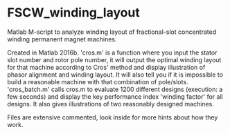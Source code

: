 # FSCW_winding_layout
Matlab M-script to analyze winding layout of fractional-slot concentrated winding permanent magnet machines.

Created in Matlab 2016b.
'cros.m' is a function where you input the stator slot number and rotor pole number, it will output the optimal winding layout for that machine according to Cros' method and display illustration of phasor alignment and winding layout. It will also tell you if it is impossible to build a reasonable machine with that combination of pole/slots.
'cros_batch.m' calls cros.m to evaluate 1200 different designs (execution: a few seconds) and display the key performance index 'winding factor' for all designs. It also gives illustrations of two reasonably designed machines.

Files are extensive commented, look inside for more hints about how they work.
